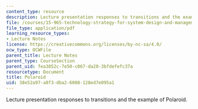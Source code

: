 ```yaml
---
content_type: resource
description: Lecture presentation responses to transitions and the example of Polaroid.
file: /courses/15-965-technology-strategy-for-system-design-and-management-spring-2009/38e52a97a8f3dba26008128ed7e095a1_MIT15_965S09_Lec09.pdf
file_type: application/pdf
learning_resource_types:
- Lecture Notes
license: https://creativecommons.org/licenses/by-nc-sa/4.0/
ocw_type: OCWFile
parent_title: Lecture Notes
parent_type: CourseSection
parent_uid: fea3852c-7e50-c067-da20-3bfdefefc37a
resourcetype: Document
title: Polaroid
uid: 38e52a97-a8f3-dba2-6008-128ed7e095a1
---
```

Lecture presentation responses to transitions and the example of Polaroid.
